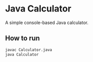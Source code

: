 # Java Calculator

A simple console-based Java calculator.

## How to run

```bash
javac Calculator.java
java Calculator
